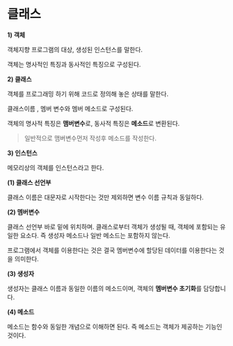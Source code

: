 # 클래스

**1) 객체**

객체지향 프로그램의 대상, 생성된 인스턴스를 말한다. 

객체는 명사적인 특징과 동사적인 특징으로 구성된다.

**2) 클래스**

객체를 프로그래밍 하기 위해 코드로 정의해 놓은 상태를 말한다.

클래스이름 , 멤버 변수와 멤버 메소드로 구성된다.

객체의 명사적 특징은 **맴버변수**로,  동사적 특징은 **메소드**로 변환된다.

> 일반적으로 맴버변수먼저 작성후 메소드를 작성한다.
> 

**3) 인스턴스**

메모리상의 객체를 인스턴스라고 한다.

**(1) 클래스 선언부**

클래스 이름은 대문자로 시작한다는 것만 제외하면 변수 이름 규칙과 동일하다.

**(2) 멤버변수**

클래스 선언부 바로 밑에 위치하며. 클래스로부터 객체가 생성될 때, 객체에 포함되는 유일한 요소다. 즉 생성자 메소드나 일반 메소드는 포함하지 않는다.

프로그램에서 객체를 이용한다는 것은 결국 멤버변수에 할당된 데이터를 이용한다는 것을 의미한다.

**(3) 생성자**

생성자는 클래스 이름과 동일한 이름의 메소드이며, 객체의 **멤버변수 초기화**를 담당합니다.

**(4) 메소드**

메소드는 함수와 동일한 개념으로 이해하면 된다. 즉 메소드는 객체가 제공하는 기능인 것이다.